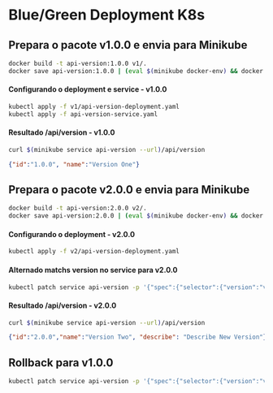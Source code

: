 # Blue/Green Deployment K8s

## Prepara o pacote v1.0.0 e envia para Minikube

```bash
docker build -t api-version:1.0.0 v1/.
docker save api-version:1.0.0 | (eval $(minikube docker-env) && docker load)
```

#### Configurando o deployment e service - v1.0.0

```bash
kubectl apply -f v1/api-version-deployment.yaml
kubectl apply -f api-version-service.yaml
```

#### Resultado /api/version - v1.0.0

```bash
curl $(minikube service api-version --url)/api/version
```

```json
{"id":"1.0.0", "name":"Version One"}
```

## Prepara o pacote v2.0.0 e envia para Minikube

```bash
docker build -t api-version:2.0.0 v2/.
docker save api-version:2.0.0 | (eval $(minikube docker-env) && docker load)
```

#### Configurando o deployment - v2.0.0

```bash
kubectl apply -f v2/api-version-deployment.yaml
```

#### Alternado matchs version no service para v2.0.0

```bash
kubectl patch service api-version -p '{"spec":{"selector":{"version":"v2.0.0"}}}'
```

#### Resultado /api/version - v2.0.0

```bash
curl $(minikube service api-version --url)/api/version
```

```json
{"id":"2.0.0","name":"Version Two", "describe": "Describe New Version"}
```

## Rollback para v1.0.0

```bash
kubectl patch service api-version -p '{"spec":{"selector":{"version":"v1.0.0"}}}'
```
